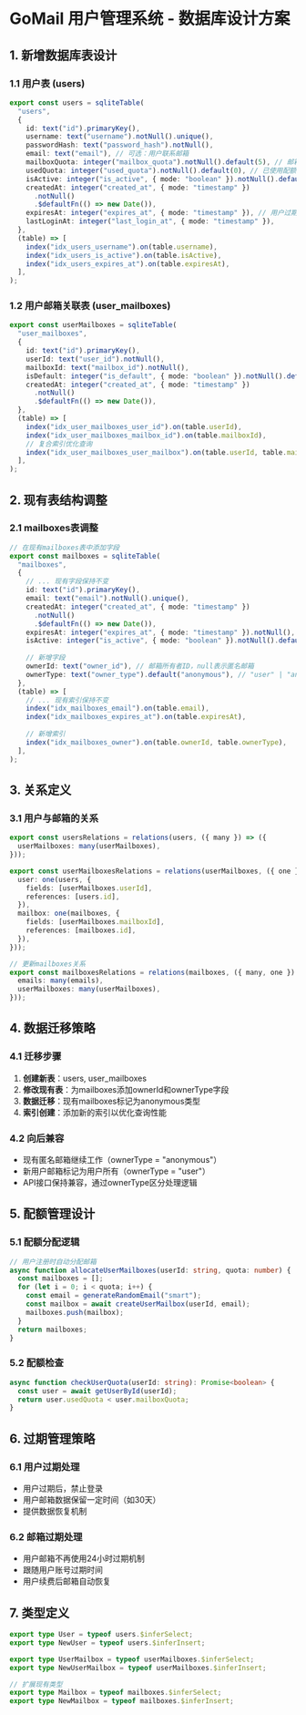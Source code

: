 # GoMail 用户管理系统 - 数据库设计方案

## 1. 新增数据库表设计

### 1.1 用户表 (users)
```typescript
export const users = sqliteTable(
  "users",
  {
    id: text("id").primaryKey(),
    username: text("username").notNull().unique(),
    passwordHash: text("password_hash").notNull(),
    email: text("email"), // 可选：用户联系邮箱
    mailboxQuota: integer("mailbox_quota").notNull().default(5), // 邮箱配额
    usedQuota: integer("used_quota").notNull().default(0), // 已使用配额
    isActive: integer("is_active", { mode: "boolean" }).notNull().default(true),
    createdAt: integer("created_at", { mode: "timestamp" })
      .notNull()
      .$defaultFn(() => new Date()),
    expiresAt: integer("expires_at", { mode: "timestamp" }), // 用户过期时间
    lastLoginAt: integer("last_login_at", { mode: "timestamp" }),
  },
  (table) => [
    index("idx_users_username").on(table.username),
    index("idx_users_is_active").on(table.isActive),
    index("idx_users_expires_at").on(table.expiresAt),
  ],
);
```

### 1.2 用户邮箱关联表 (user_mailboxes)
```typescript
export const userMailboxes = sqliteTable(
  "user_mailboxes",
  {
    id: text("id").primaryKey(),
    userId: text("user_id").notNull(),
    mailboxId: text("mailbox_id").notNull(),
    isDefault: integer("is_default", { mode: "boolean" }).notNull().default(false),
    createdAt: integer("created_at", { mode: "timestamp" })
      .notNull()
      .$defaultFn(() => new Date()),
  },
  (table) => [
    index("idx_user_mailboxes_user_id").on(table.userId),
    index("idx_user_mailboxes_mailbox_id").on(table.mailboxId),
    // 复合索引优化查询
    index("idx_user_mailboxes_user_mailbox").on(table.userId, table.mailboxId),
  ],
);
```

## 2. 现有表结构调整

### 2.1 mailboxes表调整
```typescript
// 在现有mailboxes表中添加字段
export const mailboxes = sqliteTable(
  "mailboxes",
  {
    // ... 现有字段保持不变
    id: text("id").primaryKey(),
    email: text("email").notNull().unique(),
    createdAt: integer("created_at", { mode: "timestamp" })
      .notNull()
      .$defaultFn(() => new Date()),
    expiresAt: integer("expires_at", { mode: "timestamp" }).notNull(),
    isActive: integer("is_active", { mode: "boolean" }).notNull().default(true),
    
    // 新增字段
    ownerId: text("owner_id"), // 邮箱所有者ID，null表示匿名邮箱
    ownerType: text("owner_type").default("anonymous"), // "user" | "anonymous"
  },
  (table) => [
    // ... 现有索引保持不变
    index("idx_mailboxes_email").on(table.email),
    index("idx_mailboxes_expires_at").on(table.expiresAt),
    
    // 新增索引
    index("idx_mailboxes_owner").on(table.ownerId, table.ownerType),
  ],
);
```

## 3. 关系定义

### 3.1 用户与邮箱的关系
```typescript
export const usersRelations = relations(users, ({ many }) => ({
  userMailboxes: many(userMailboxes),
}));

export const userMailboxesRelations = relations(userMailboxes, ({ one }) => ({
  user: one(users, {
    fields: [userMailboxes.userId],
    references: [users.id],
  }),
  mailbox: one(mailboxes, {
    fields: [userMailboxes.mailboxId],
    references: [mailboxes.id],
  }),
}));

// 更新mailboxes关系
export const mailboxesRelations = relations(mailboxes, ({ many, one }) => ({
  emails: many(emails),
  userMailboxes: many(userMailboxes),
}));
```

## 4. 数据迁移策略

### 4.1 迁移步骤
1. **创建新表**：users, user_mailboxes
2. **修改现有表**：为mailboxes添加ownerId和ownerType字段
3. **数据迁移**：现有mailboxes标记为anonymous类型
4. **索引创建**：添加新的索引以优化查询性能

### 4.2 向后兼容
- 现有匿名邮箱继续工作（ownerType = "anonymous"）
- 新用户邮箱标记为用户所有（ownerType = "user"）
- API接口保持兼容，通过ownerType区分处理逻辑

## 5. 配额管理设计

### 5.1 配额分配逻辑
```typescript
// 用户注册时自动分配邮箱
async function allocateUserMailboxes(userId: string, quota: number) {
  const mailboxes = [];
  for (let i = 0; i < quota; i++) {
    const email = generateRandomEmail("smart");
    const mailbox = await createUserMailbox(userId, email);
    mailboxes.push(mailbox);
  }
  return mailboxes;
}
```

### 5.2 配额检查
```typescript
async function checkUserQuota(userId: string): Promise<boolean> {
  const user = await getUserById(userId);
  return user.usedQuota < user.mailboxQuota;
}
```

## 6. 过期管理策略

### 6.1 用户过期处理
- 用户过期后，禁止登录
- 用户邮箱数据保留一定时间（如30天）
- 提供数据恢复机制

### 6.2 邮箱过期处理
- 用户邮箱不再使用24小时过期机制
- 跟随用户账号过期时间
- 用户续费后邮箱自动恢复

## 7. 类型定义

```typescript
export type User = typeof users.$inferSelect;
export type NewUser = typeof users.$inferInsert;

export type UserMailbox = typeof userMailboxes.$inferSelect;
export type NewUserMailbox = typeof userMailboxes.$inferInsert;

// 扩展现有类型
export type Mailbox = typeof mailboxes.$inferSelect;
export type NewMailbox = typeof mailboxes.$inferInsert;
```

